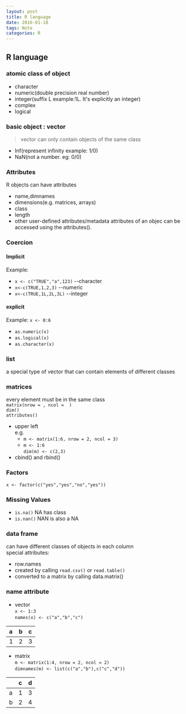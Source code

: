 ```yaml
---
layout: post
title: R language
date: 2016-01-18
tags: Note
categories: R
---
```



## R language

### atomic class of object

- character
- numeric(double precision real number)
- integer(suffix L example:1L. It's explicitly an integer)
- complex
- logical

### basic object : vector
> vector can only contain objects of the same class

- Inf(represent infinity example: 1/0)
- NaN(not a number. eg: 0/0)


### Attributes
R objects can have attributes
- name,dimnames
- dimensions(e.g. matrices, arrays)
- class
- length
- other user-defined attributes/metadata
attributes of an objec can be accessed using the attributes().

### Coercion

#### Implicit

Example:
- `x <- c("TRUE","a",123)` --character  
- `x<-c(TRUE,1,2,3)` --numeric  
- `x<-c(TRUE,1L,2L,3L)` --integer  

#### explicit
Example: `x <- 0:6`  
- `as.numeric(x)`  
- `as.logical(x)`  
- `as.character(x)`  

### list
a special type of vector that can contain elements of different classes

### matrices  
every element must be in the same class  
`matrix(nrow = , ncol =  )`   
`dim()`  
`attributes()`  
- upper left  
  e.g.
  - `m <- matrix(1:6, nrow = 2, ncol = 3)`  
  - `m <- 1:6`  
    `dim(m) <- c(2,3)`  
- cbind() and rbind()  

### Factors   
`x <- factor(c("yes","yes","no","yes"))`  

### Missing Values  
- `is.na()` NA has class  
- `is.nan()` NAN is also a NA

### data frame  
can have different classes of objects in each column  
special attributes:  
- row.names  
- created by calling `read.csv()` or `read.table()`  
- converted to a matrix by calling data.matrix()  

### name attribute  

- vector  
`x <- 1:3`  
`names(x) <- c("a","b","c")`

| a | b |c|
|:--|:--|:--|
| 1 |2 | 3 |

- matrix  
`m <- matrix(1:4, nrow = 2, ncol = 2)`  
`dimnames(m) <- list(c("a","b"),c("c","d"))`

||c|d|
|:--|:--|:--|
|a|1|3|
|b|2|4|
